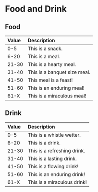 # Food and Drink

## Food

| Value | Description |
| :--- | :--- |
| 0-5 | This is a snack. |
| 6-20 | This is a meal. |
| 21-30 | This is a hearty meal. |
| 31-40 | This is a banquet size meal. |
| 41-50 | This meal is a feast! |
| 51-60 | This is an enduring meal! |
| 61-X | This is a miraculous meal! |

## Drink

| Value | Description |
| :--- | :--- |
| 0-5 | This is a whistle wetter. |
| 6-20 | This is a drink. |
| 21-30 | This is a refreshing drink. |
| 31-40 | This is a lasting drink. |
| 41-50 | This is a flowing drink! |
| 51-60 | This is an enduring drink! |
| 61-X | This is a miraculous drink! |

